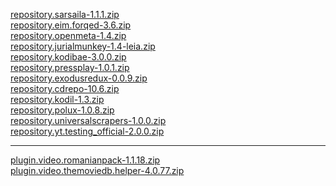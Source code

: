 <a href="repository.sarsaila-1.1.1.zip">repository.sarsaila-1.1.1.zip</a><br>
<a href="repository.eim.forqed-3.6.zip">repository.eim.forqed-3.6.zip</a><br>
<a href="repository.openmeta-1.4.zip">repository.openmeta-1.4.zip</a><br>
<a href="repository.jurialmunkey-1.4-leia.zip">repository.jurialmunkey-1.4-leia.zip</a><br>
<a href="repository.kodibae-3.0.0.zip">repository.kodibae-3.0.0.zip</a><br>
<a href="repository.pressplay-1.0.1.zip">repository.pressplay-1.0.1.zip</a><br>
<a href="repository.exodusredux-0.0.9.zip">repository.exodusredux-0.0.9.zip</a><br>
<a href="repository.cdrepo-10.6.zip">repository.cdrepo-10.6.zip</a><br>
<a href="repository.kodil-1.3.zip">repository.kodil-1.3.zip</a><br>
<a href="repository.polux-1.0.8.zip">repository.polux-1.0.8.zip</a><br>
<a href="repository.universalscrapers-1.0.0.zip">repository.universalscrapers-1.0.0.zip</a><br>
<a href="repository.yt.testing_official-2.0.0.zip">repository.yt.testing_official-2.0.0.zip</a><br>
<hr>
<a href="plugin.video.romanianpack-1.1.18.zip">plugin.video.romanianpack-1.1.18.zip</a><br>
<a href="plugin.video.themoviedb.helper-4.0.77.zip">plugin.video.themoviedb.helper-4.0.77.zip</a><br>
